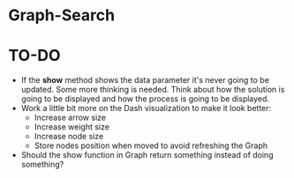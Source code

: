 # Graph-Search

# TO-DO
- If the **show** method shows the data parameter it's never going to be updated. Some more thinking is needed. Think about how the solution is going to be displayed and how the process is going to be displayed.
- Work a little bit more on the Dash visualization to make it look better:
  - Increase arrow size
  - Increase weight size
  - Increase node size
  - Store nodes position when moved to avoid refreshing the Graph
- Should the show function in Graph return something instead of doing something?